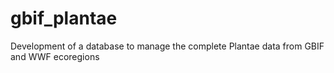 # gbif_plantae
Development of a database to manage the complete Plantae data from GBIF and WWF ecoregions

